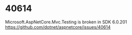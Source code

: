 # 40614
Microsoft.AspNetCore.Mvc.Testing is broken in SDK 6.0.201
https://github.com/dotnet/aspnetcore/issues/40614
